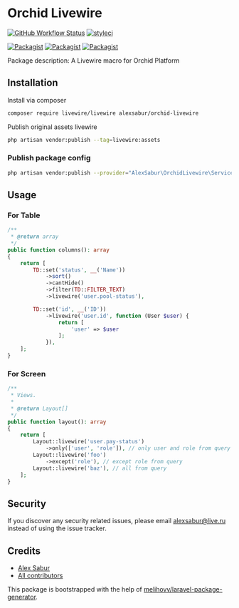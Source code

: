 # Orchid Livewire

[![GitHub Workflow Status](https://github.com/AlexSabur/orchid-livewire/workflows/Run%20tests/badge.svg)](https://github.com/AlexSabur/orchid-livewire/actions)
[![styleci](https://styleci.io/repos/273482753/shield)](https://styleci.io/repos/273482753)

[![Packagist](https://img.shields.io/packagist/v/alexsabur/orchid-livewire.svg)](https://packagist.org/packages/alexsabur/orchid-livewire)
[![Packagist](https://poser.pugx.org/alexsabur/orchid-livewire/d/total.svg)](https://packagist.org/packages/alexsabur/orchid-livewire)
[![Packagist](https://img.shields.io/packagist/l/alexsabur/orchid-livewire.svg)](https://packagist.org/packages/alexsabur/orchid-livewire)

Package description: A Livewire macro for Orchid Platform

## Installation

Install via composer
```bash
composer require livewire/livewire alexsabur/orchid-livewire
```

Publish original assets livewire
```bash
php artisan vendor:publish --tag=livewire:assets
```

### Publish package config

```bash
php artisan vendor:publish --provider="AlexSabur\OrchidLivewire\ServiceProvider"
```

## Usage

### For Table

```php
/**
 * @return array
 */
public function columns(): array
{
    return [
        TD::set('status', __('Name'))
            ->sort()
            ->cantHide()
            ->filter(TD::FILTER_TEXT)
            ->livewire('user.pool-status'),

        TD::set('id', __('ID'))
            ->livewire('user.id', function (User $user) {
                return [
                    'user' => $user
                ];
            }),
    ];
}
```

### For Screen

```php
/**
 * Views.
 *
 * @return Layout[]
 */
public function layout(): array
{
    return [
        Layout::livewire('user.pay-status')
            ->only(['user', 'role']), // only user and role from query
        Layout::livewire('foo')
            ->except('role'), // except role from query
        Layout::livewire('baz'), // all from query
    ];
}
```

## Security

If you discover any security related issues, please email alexsabur@live.ru
instead of using the issue tracker.

## Credits

- [Alex Sabur](https://github.com/AlexSabur/orchid-livewire)
- [All contributors](https://github.com/AlexSabur/orchid-livewire/graphs/contributors)

This package is bootstrapped with the help of
[melihovv/laravel-package-generator](https://github.com/melihovv/laravel-package-generator).
